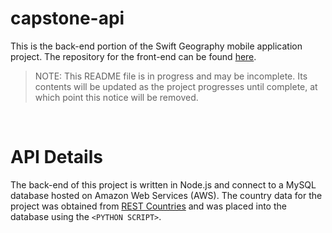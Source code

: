 # capstone-api
This is the back-end portion of the Swift Geography mobile application project. The repository for the front-end can be found [here](https://github.com/EZIC13/capstone-swiftui).

> NOTE: This README file is in progress and may be incomplete. Its contents will be updated as the project progresses until complete, at which point this notice will be removed.

<br/>

# API Details
The back-end of this project is written in Node.js and connect to a MySQL database hosted on Amazon Web Services (AWS). The country data for the project was obtained from [REST Countries](https://restcountries.com/) and was placed into the database using the `<PYTHON SCRIPT>`. 
